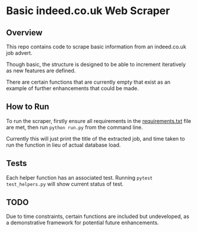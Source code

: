 # Basic indeed.co.uk Web Scraper

## Overview

This repo contains code to scrape basic information from an indeed.co.uk job advert.

Though basic, the structure is designed to be able to increment iteratively as new features are defined.

There are certain functions that are currently empty that exist as an example of further enhancements that could be made.

## How to Run

To run the scraper, firstly ensure all requirements in the [requirements.txt](requirements.txt) file are met, then run `python run.py` from the command line.

Currently this will just print the title of the extracted job, and time taken to run the function in lieu of actual database load.

## Tests

Each helper function has an associated test. Running `pytest test_helpers.py` will show current status of test.

## TODO

Due to time constraints, certain functions are included but undeveloped, as a demonstrative framework for potential future enhancements. 
